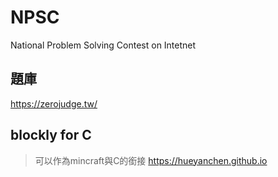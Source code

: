# NPSC
National Problem Solving Contest on Intetnet

## 題庫
https://zerojudge.tw/

## blockly for C
> 可以作為mincraft與C的銜接
https://hueyanchen.github.io

